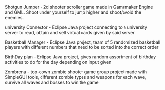 Shotgun Jumper - 2d shooter scroller game made in Gamemaker Engine and GML. Shoot under yourself to jump higher and shoot/avoid the enemies.

university Connector - Eclipse Java project connecting to a university server to read, obtain and sell virtual cards given by said server

Basketball Manager - Eclipse Java project, team of 5 randomized basketball players with different numbers that need to be sorted into the correct order

BirthDay plan - Eclipse Java project, gives random assortment of birthday activities to do for the day depending on input given

Zombrena - top-down zombie shooter game group project made with SimpleGUI tools, different zombie types and weapons for each wave, survive all waves and bosses to win the game
